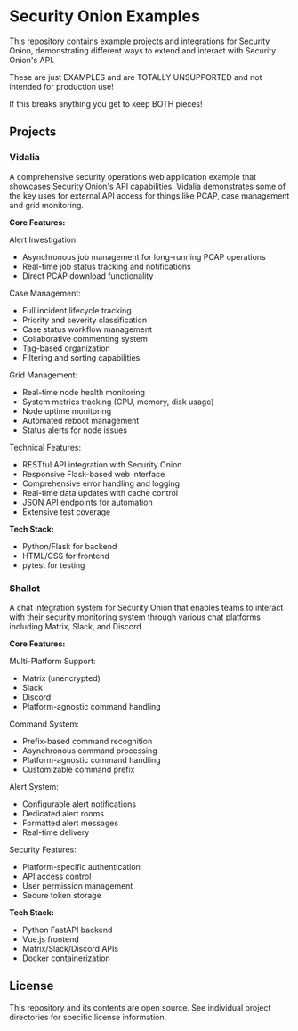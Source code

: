 # Security Onion Examples

This repository contains example projects and integrations for Security Onion, demonstrating different ways to extend and interact with Security Onion's API. 

These are just EXAMPLES and are TOTALLY UNSUPPORTED and not intended for production use!

If this breaks anything you get to keep BOTH pieces!


## Projects

### Vidalia

A comprehensive security operations web application example that showcases Security Onion's API capabilities. Vidalia demonstrates some of the key uses for external API access for things like PCAP, case management and grid monitoring.

**Core Features:**

Alert Investigation:
- Asynchronous job management for long-running PCAP operations
- Real-time job status tracking and notifications
- Direct PCAP download functionality

Case Management:
- Full incident lifecycle tracking
- Priority and severity classification
- Case status workflow management
- Collaborative commenting system
- Tag-based organization
- Filtering and sorting capabilities

Grid Management:
- Real-time node health monitoring
- System metrics tracking (CPU, memory, disk usage)
- Node uptime monitoring
- Automated reboot management
- Status alerts for node issues

Technical Features:
- RESTful API integration with Security Onion
- Responsive Flask-based web interface
- Comprehensive error handling and logging
- Real-time data updates with cache control
- JSON API endpoints for automation
- Extensive test coverage

**Tech Stack:**
- Python/Flask for backend
- HTML/CSS for frontend
- pytest for testing

### Shallot

A chat integration system for Security Onion that enables teams to interact with their security monitoring system through various chat platforms including Matrix, Slack, and Discord.

**Core Features:**

Multi-Platform Support:
- Matrix (unencrypted)
- Slack
- Discord
- Platform-agnostic command handling

Command System:
- Prefix-based command recognition
- Asynchronous command processing
- Platform-agnostic command handling
- Customizable command prefix

Alert System:
- Configurable alert notifications
- Dedicated alert rooms
- Formatted alert messages
- Real-time delivery

Security Features:
- Platform-specific authentication
- API access control
- User permission management
- Secure token storage

**Tech Stack:**
- Python FastAPI backend
- Vue.js frontend
- Matrix/Slack/Discord APIs
- Docker containerization

## License

This repository and its contents are open source. See individual project directories for specific license information.
